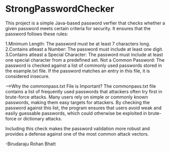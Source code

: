 # StrongPasswordChecker

This project is a simple Java-based password verfier that checks whether a given password meets certain criteria for security. It ensures that the password follows these rules:

1.Minimum Length: The password must be at least 7 characters long.
2.Contains atleast a Number: The password must include at least one digit.
3.Contains atleast a Special Character: The password must include at least one special character from a predefined set.
Not a Common Password: The password is checked against a list of commonly used passwords stored in the esample.txt file. If the password matches an entry in this file, it is considered insecure.

-->Why the commonpass.txt File is Important?
The commonpass.txt file contains a list of frequently used passwords that attackers often try first in brute-force attacks. Many users rely on simple or commonly known passwords, making them easy targets for attackers. By checking the password against this list, the program ensures that users avoid weak and easily guessable passwords, which could otherwise be exploited in brute-force or dictionary attacks.

Including this check makes the password validation more robust and provides a defense against one of the most common attack vectors.

-Birudaraju Rohan Bhatt
